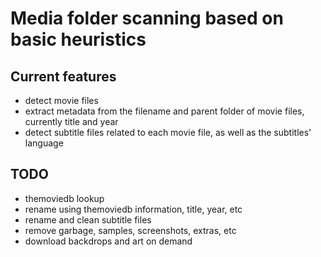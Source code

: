 # Media folder scanning based on basic heuristics

## Current features
* detect movie files
* extract metadata from the filename and parent folder of movie files, currently title and year
* detect subtitle files related to each movie file, as well as the subtitles' language

## TODO
* themoviedb lookup
* rename using themoviedb information, title, year, etc
* rename and clean subtitle files
* remove garbage, samples, screenshots, extras, etc
* download backdrops and art on demand